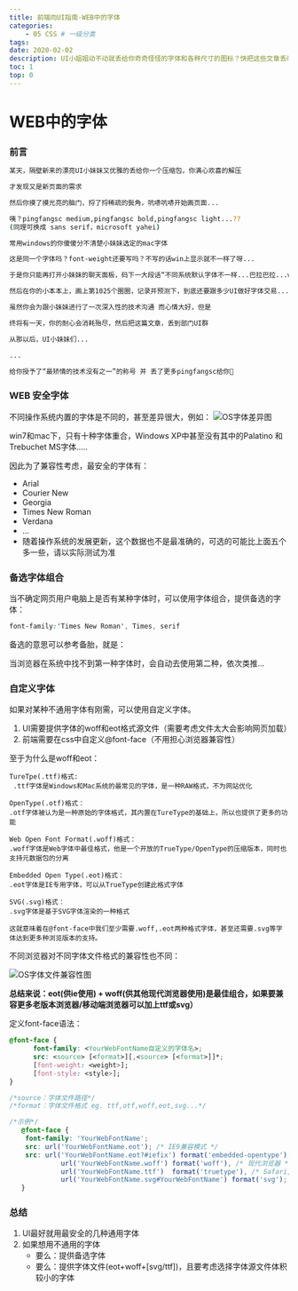 ```yaml
---
title: 前端向UI指南-WEB中的字体
categories:
    - 05 CSS # 一级分类
tags:
date: 2020-02-02
description: UI小姐姐动不动就丢给你奇奇怪怪的字体和各种尺寸的图标？快把这些文章丢改她看
toc: 1
top: 0
---
```


# WEB中的字体

### 前言
```bash
某天，隔壁新来的漂亮UI小妹妹又优雅的丢给你一个压缩包，你满心欢喜的解压

才发现又是新页面的需求

然后你摸了摸光亮的脑门，捋了捋稀疏的鬓角，吭哧吭哧开始画页面...

咦？pingfangsc medium,pingfangsc bold,pingfangsc light...??
(同理可换成 sans serif，microsoft yahei)

常用windows的你傻傻分不清楚小妹妹选定的mac字体

这是同一个字体吗？font-weight还要写吗？不写的话win上显示就不一样了呀...

于是你只能再打开小妹妹的聊天面板，码下一大段话“不同系统默认字体不一样...巴拉巴拉...web安全字体...备选字体集...字体文件包”

然后在你的小本本上，画上第1025个圈圈，记录并预测下，到底还要跟多少UI做好字体交易...

虽然你会为跟小妹妹进行了一次深入性的技术沟通 而心情大好，但是

终将有一天，你的耐心会消耗殆尽，然后把这篇文章，丢到部门UI群

从那以后，UI小妹妹们...

...

给你授予了“最矫情的技术没有之一”的称号 并 丢了更多pingfangsc给你🐶

```

### WEB 安全字体
不同操作系统内置的字体是不同的，甚至差异很大，例如：
![OS字体差异图](http://www.scarsu.com/images/gitbook/web_font01.png)

win7和mac下，只有十种字体重合，Windows XP中甚至没有其中的Palatino 和Trebuchet MS字体.....

因此为了兼容性考虑，最安全的字体有：
- Arial
- Courier New
- Georgia
- Times New Roman
- Verdana
- ...
- 随着操作系统的发展更新，这个数据也不是最准确的，可选的可能比上面五个多一些，请以实际测试为准

### 备选字体组合

当不确定网页用户电脑上是否有某种字体时，可以使用字体组合，提供备选的字体：

```css
font-family:'Times New Roman', Times, serif
```

备选的意思可以参考备胎，就是：

当浏览器在系统中找不到第一种字体时，会自动去使用第二种，依次类推...


### 自定义字体

如果对某种不通用字体有刚需，可以使用自定义字体。

1. UI需要提供字体的woff和eot格式源文件（需要考虑文件太大会影响网页加载）
2. 前端需要在css中自定义@font-face（不用担心浏览器兼容性）

至于为什么是woff和eot：
```
TureTpe(.ttf)格式:
 .ttf字体是Windows和Mac系统的最常见的字体，是一种RAW格式，不为网站优化

OpenType(.otf)格式：
.otf字体被认为是一种原始的字体格式，其内置在TureType的基础上，所以也提供了更多的功能

Web Open Font Format(.woff)格式：
.woff字体是Web字体中最佳格式，他是一个开放的TrueType/OpenType的压缩版本，同时也支持元数据包的分离

Embedded Open Type(.eot)格式：
.eot字体是IE专用字体，可以从TrueType创建此格式字体

SVG(.svg)格式：
.svg字体是基于SVG字体渲染的一种格式

这就意味着在@font-face中我们至少需要.woff,.eot两种格式字体，甚至还需要.svg等字体达到更多种浏览版本的支持。
```

不同浏览器对不同字体文件格式的兼容性也不同：

![OS字体文件兼容性图](http://www.scarsu.com/images/gitbook/web_font02.png)

**总结来说：eot(供ie使用) + woff(供其他现代浏览器使用)是最佳组合，如果要兼容更多老版本浏览器/移动端浏览器可以加上ttf或svg）**

定义font-face语法：
```css
@font-face {
      font-family: <YourWebFontName自定义的字体名>;
      src: <source> [<format>][,<source> [<format>]]*;
      [font-weight: <weight>];
      [font-style: <style>];
}

/*source：字体文件路径*/
/*format：字体文件格式 eg. ttf,otf,woff,eot,svg...*/

/*示例*/
   @font-face {
	font-family: 'YourWebFontName';
	src: url('YourWebFontName.eot'); /* IE9兼容模式 */
	src: url('YourWebFontName.eot?#iefix') format('embedded-opentype'), /* IE6-IE8 */
             url('YourWebFontName.woff') format('woff'), /* 现代浏览器 */
             url('YourWebFontName.ttf')  format('truetype'), /* Safari, Android, iOS */
             url('YourWebFontName.svg#YourWebFontName') format('svg'); /* 老版本 iOS */
   }
```


### 总结
1. UI最好就用最安全的几种通用字体 
2. 如果想用不通用的字体
    - 要么：提供备选字体
    - 要么：提供字体文件(eot+woff+[svg/ttf])，且要考虑选择字体源文件体积较小的字体
